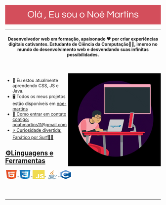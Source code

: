 ![Logo](https://github.com/noe-martins/noe-martins/blob/main/Title_github.png)
<hr>
<h4 align="center">Desenvolvedor web em formação, apaixonado ❤️ por criar experiências digitais cativantes. Estudante de Ciência da Computação🧑‍💻, imerso no mundo do desenvolvimento web e desvendando suas infinitas possibilidades.</h4>
<br>

<div style="display: inline_block"><br>
    <img align="right" height="300" alt="coding-time" src="code_.gif">
    <ul>
        <li align="left">🌱 Eu estou atualmente aprendendo CSS, JS e Java.</li>
        <li align="left">🖥️ Todos os meus projetos estão disponíveis em <a href="https://github.com/noe-martins">noe-martins</li>
        <li align="left">📧 Como entrar em contato comigo: <a href="noahmartins11@gmail.com">noahmartins11@gmail.com</li>
        <li align="left">⚡ Curiosidade divertida: Fanático por Surf🏄🏽</li>
    </ul>  
    <h2>⚙️Linguagens e Ferramentas</h2>
    <img align="center" height="30" width="40" alt="html-icon" src="https://raw.githubusercontent.com/devicons/devicon/master/icons/html5/html5-original.svg">
    <img align="center" height="30" width="40" alt="css-icon" src="https://raw.githubusercontent.com/devicons/devicon/master/icons/css3/css3-original.svg">
    <img align="center" height="30" width="40" alt="js-icon"  src="https://raw.githubusercontent.com/devicons/devicon/master/icons/javascript/javascript-plain.svg">
    <img align="center" height="30" width="40" alt="c-icon" src="https://github.com/noe-martins/noe-martins/blob/main/java.png">
    <img align="center" height="30" width="40" alt="c-icon" src="https://raw.githubusercontent.com/devicons/devicon/master/icons/c/c-original.svg">
</div><br><br><br>
<hr>


<!--
**noe-martins/noe-martins** is a ✨ _special_ ✨ repository because its `README.md` (this file) appears on your GitHub profile.

Here are some ideas to get you started:

- 🔭 I’m currently working on ...
- 🌱 I’m currently learning ...
- 👯 I’m looking to collaborate on ...
- 🤔 I’m looking for help with ...
- 💬 Ask me about ...
- 📫 How to reach me: ...
- 😄 Pronouns: ...
- ⚡ Fun fact: ...
-->
